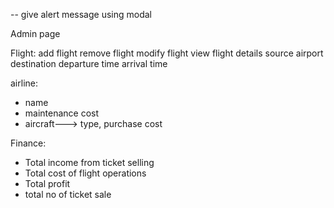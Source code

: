 -- give alert message using modal

Admin page

Flight:
add flight
remove flight
modify flight
view flight details
source airport
destination
departure time
arrival time

airline:

- name
- maintenance cost
- aircraft---> type, purchase cost

Finance:

- Total income from ticket selling
- Total cost of flight operations
- Total profit
- total no of ticket sale
